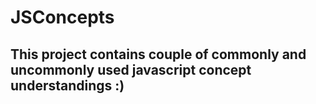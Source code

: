 # JSConcepts


## This project contains couple of commonly and uncommonly used javascript concept understandings :)
